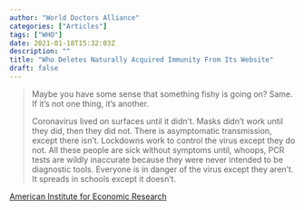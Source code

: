 ```yaml
---
author: "World Doctors Alliance"
categories: ["Articles"]
tags: ["WHO"]
date: 2021-01-18T15:32:03Z
description: ""
title: "Who Deletes Naturally Acquired Immunity From Its Website"
draft: false
---
```


> Maybe you have some sense that something fishy is going on? Same. 
> If it’s not one thing, it’s another.   
>
> Coronavirus lived on surfaces until it didn’t. Masks didn’t work  until they did, then they did not. There is asymptomatic transmission,  except there isn’t. Lockdowns work to control the virus except they do  not. All these people are sick without symptoms until, whoops, PCR tests are wildly inaccurate because they were never intended to be diagnostic tools. Everyone is in danger of the virus except they aren’t. It  spreads in schools except it doesn’t. 

[American Institute for Economic Research](https://www.aier.org/article/who-deletes-naturally-acquired-immunity-from-its-website/)